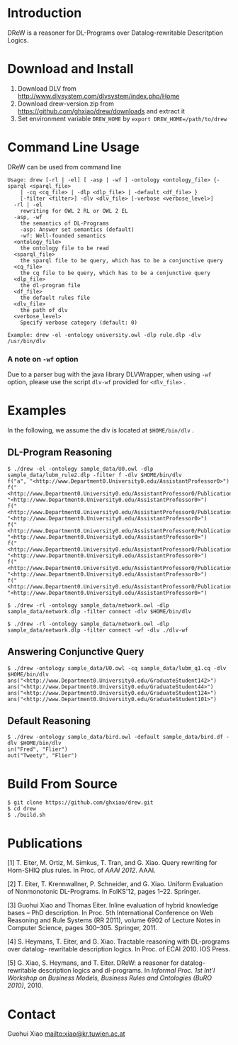 Introduction
============

DReW is a reasoner for DL-Programs over Datalog-rewritable Descritption Logics.


Download and Install
====================

1. Download DLV from <http://www.dlvsystem.com/dlvsystem/index.php/Home> 
2. Download drew-version.zip from <https://github.com/ghxiao/drew/downloads> and extract it  
3. Set environment variable `DREW_HOME` by `export DREW_HOME=/path/to/drew`
  
Command Line Usage
==================

DReW can be used from command line

```
Usage: drew [-rl | -el] [ -asp | -wf ] -ontology <ontology_file> {-sparql <sparql_file> 
    | -cq <cq_file> | -dlp <dlp_file> | -default <df_file> } 
    [-filter <filter>] -dlv <dlv_file> [-verbose <verbose_level>] 
  -rl | -el 
    rewriting for OWL 2 RL or OWL 2 EL
  -asp, -wf
    the semantics of DL-Programs 
    -asp: Answer set semantics (default)
    -wf: Well-founded semantics  
  <ontology_file>
    the ontology file to be read 
  <sparql_file>
    the sparql file to be query, which has to be a conjunctive query 
  <cq_file>
    the cq file to be query, which has to be a conjunctive query 
  <dlp_file>
    the dl-program file
  <df_file>
    the default rules file 
  <dlv_file>
    the path of dlv 
  <verbose_level>
    Specify verbose category (default: 0)

Example: drew -el -ontology university.owl -dlp rule.dlp -dlv /usr/bin/dlv 
```

### A note on `-wf` option

Due to a parser bug with the java library DLVWrapper, when using `-wf` option, please use the script `dlv-wf` provided for `<dlv_file>` .

Examples
=============

In the following, we assume the dlv is located at `$HOME/bin/dlv` .

DL-Program Reasoning
--------------------

	$ ./drew -el -ontology sample_data/U0.owl -dlp sample_data/lubm_rule2.dlp -filter f -dlv $HOME/bin/dlv
	f("a", "<http://www.Department0.University0.edu/AssistantProfessor0>")
	f("<http://www.Department0.University0.edu/AssistantProfessor0/Publication0>", "<http://www.Department0.University0.edu/AssistantProfessor0>")
	f("<http://www.Department0.University0.edu/AssistantProfessor0/Publication5>", "<http://www.Department0.University0.edu/AssistantProfessor0>")
	f("<http://www.Department0.University0.edu/AssistantProfessor0/Publication3>", "<http://www.Department0.University0.edu/AssistantProfessor0>")
	f("<http://www.Department0.University0.edu/AssistantProfessor0/Publication4>", "<http://www.Department0.University0.edu/AssistantProfessor0>")
	f("<http://www.Department0.University0.edu/AssistantProfessor0/Publication2>", "<http://www.Department0.University0.edu/AssistantProfessor0>")
	f("<http://www.Department0.University0.edu/AssistantProfessor0/Publication1>", "<http://www.Department0.University0.edu/AssistantProfessor0>")
	
	$ ./drew -rl -ontology sample_data/network.owl -dlp sample_data/network.dlp -filter connect -dlv $HOME/bin/dlv
	
	$ ./drew -rl -ontology sample_data/network.owl -dlp sample_data/network.dlp -filter connect -wf -dlv ./dlv-wf


Answering Conjunctive Query
---------------------------
	
	$ ./drew -ontology sample_data/U0.owl -cq sample_data/lubm_q1.cq -dlv $HOME/bin/dlv
	ans("<http://www.Department0.University0.edu/GraduateStudent142>")
	ans("<http://www.Department0.University0.edu/GraduateStudent44>")
	ans("<http://www.Department0.University0.edu/GraduateStudent124>")
	ans("<http://www.Department0.University0.edu/GraduateStudent101>")


Default Reasoning
-----------------

	$ ./drew -ontology sample_data/bird.owl -default sample_data/bird.df -dlv $HOME/bin/dlv
	in("Fred", "Flier")
	out("Tweety", "Flier")
	
	
Build From Source
=================

	$ git clone https://github.com/ghxiao/drew.git
	$ cd drew
	$ ./build.sh
	
Publications
============

[1] T. Eiter, M. Ortiz, M. Simkus, T. Tran, and G. Xiao. Query rewriting for Horn-SHIQ plus rules. In Proc. of _AAAI 2012_. AAAI.

[2] T. Eiter, T. Krennwallner, P. Schneider, and G. Xiao. Uniform Evaluation of Nonmonotonic DL-Programs. In FoIKS'12, pages 1–22. Springer.

[3] Guohui Xiao and Thomas Eiter. Inline evaluation of hybrid knowledge bases – PhD description. In Proc. 5th International Conference on Web Reasoning and Rule Systems (RR 2011), volume 6902 of Lecture Notes in Computer Science, pages 300–305. Springer, 2011.

[4] S. Heymans, T. Eiter, and G. Xiao. Tractable reasoning with DL-programs over datalog- rewritable description logics. In Proc. of ECAI 2010. IOS Press.

[5] G. Xiao, S. Heymans, and T. Eiter. DReW: a reasoner for datalog-rewritable description logics and dl-programs. In _Informal Proc. 1st Int’l Workshop on Business Models, Business Rules and Ontologies (BuRO 2010)_, 2010.

Contact
=======
Guohui Xiao <mailto:xiao@kr.tuwien.ac.at>
